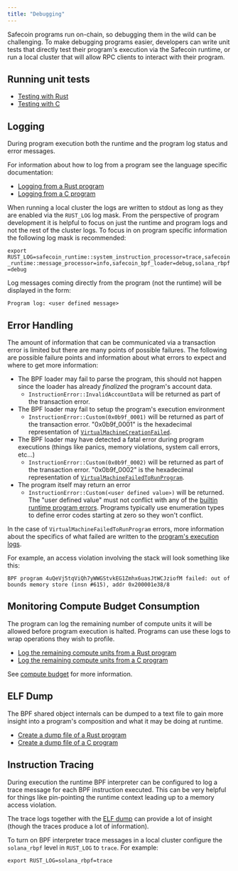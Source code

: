 ```yaml
---
title: "Debugging"
---
```


Safecoin programs run on-chain, so debugging them in the wild can be challenging.
To make debugging programs easier, developers can write unit tests that directly
test their program's execution via the Safecoin runtime, or run a local cluster
that will allow RPC clients to interact with their program.

## Running unit tests

- [Testing with Rust](developing-rust.md#how-to-test)
- [Testing with C](developing-c.md#how-to-test)

## Logging

During program execution both the runtime and the program log status and error
messages.

For information about how to log from a program see the language specific
documentation:
- [Logging from a Rust program](developing-rust.md#logging)
- [Logging from a C program](developing-c.md#logging)

When running a local cluster the logs are written to stdout as long as they are
enabled via the `RUST_LOG` log mask.  From the perspective of program
development it is helpful to focus on just the runtime and program logs and not
the rest of the cluster logs.  To focus in on program specific information the
following log mask is recommended:

`export
RUST_LOG=safecoin_runtime::system_instruction_processor=trace,safecoin_runtime::message_processor=info,safecoin_bpf_loader=debug,solana_rbpf=debug`

Log messages coming directly from the program (not the runtime) will be
displayed in the form:

`Program log: <user defined message>`

## Error Handling

The amount of information that can be communicated via a transaction error is
limited but there are many points of possible failures.  The following are
possible failure points and information about what errors to expect and where to
get more information:
- The BPF loader may fail to parse the program, this should not happen since the
  loader has already _finalized_ the program's account data.
  - `InstructionError::InvalidAccountData` will be returned as part of the
    transaction error.
- The BPF loader may fail to setup the program's execution environment
  - `InstructionError::Custom(0x0b9f_0001)` will be returned as part of the
    transaction error.  "0x0b9f_0001" is the hexadecimal representation of
    [`VirtualMachineCreationFailed`](https://github.com/solana-labs/safecoin/blob/bc7133d7526a041d1aaee807b80922baa89b6f90/programs/bpf_loader/src/lib.rs#L44).
- The BPF loader may have detected a fatal error during program executions
  (things like panics, memory violations, system call errors, etc...)
  - `InstructionError::Custom(0x0b9f_0002)` will be returned as part of the
      transaction error.  "0x0b9f_0002" is the hexadecimal representation of
      [`VirtualMachineFailedToRunProgram`](https://github.com/solana-labs/safecoin/blob/bc7133d7526a041d1aaee807b80922baa89b6f90/programs/bpf_loader/src/lib.rs#L46).
- The program itself may return an error
  - `InstructionError::Custom(<user defined value>)` will be returned.  The
    "user defined value" must not conflict with any of the [builtin runtime
    program
    errors](https://github.com/solana-labs/safecoin/blob/bc7133d7526a041d1aaee807b80922baa89b6f90/sdk/program/src/program_error.rs#L87).
    Programs typically use enumeration types to define error codes starting at
    zero so they won't conflict.

In the case of `VirtualMachineFailedToRunProgram` errors, more information about
the specifics of what failed are written to the [program's execution
logs](debugging.md#logging).

For example, an access violation involving the stack will look something like
this:

`BPF program 4uQeVj5tqViQh7yWWGStvkEG1Zmhx6uasJtWCJziofM failed: out of bounds
memory store (insn #615), addr 0x200001e38/8 `

## Monitoring Compute Budget Consumption

The program can log the remaining number of compute units it will be allowed
before program execution is halted.  Programs can use these logs to wrap
operations they wish to profile.

- [Log the remaining compute units from a Rust
  program](developing-rust.md#compute-budget)
- [Log the remaining compute units from a C
  program](developing-c.md#compute-budget)

See [compute
budget](developing/programming-model/../../../programming-model/runtime.md/#compute-budget)
for more information.

## ELF Dump

The BPF shared object internals can be dumped to a text file to gain more
insight into a program's composition and what it may be doing at runtime.

- [Create a dump file of a Rust program](developing-rust.md#elf-dump)
- [Create a dump file of a C program](developing-c.md#elf-dump)

## Instruction Tracing

During execution the runtime BPF interpreter can be configured to log a trace
message for each BPF instruction executed.  This can be very helpful for things
like pin-pointing the runtime context leading up to a memory access violation.

The trace logs together with the [ELF dump](#elf-dump) can provide a lot of
insight (though the traces produce a lot of information).

To turn on BPF interpreter trace messages in a local cluster configure the
`solana_rbpf` level in `RUST_LOG` to `trace`.  For example:

`export RUST_LOG=solana_rbpf=trace`
